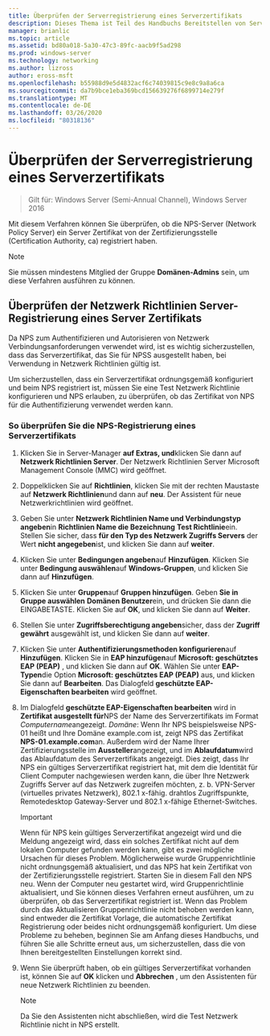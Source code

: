 ```yaml
---
title: Überprüfen der Serverregistrierung eines Serverzertifikats
description: Dieses Thema ist Teil des Handbuchs Bereitstellen von Server Zertifikaten für drahtlose und drahtlose 802.1 x-bereit Stellungen.
manager: brianlic
ms.topic: article
ms.assetid: bd80a018-5a30-47c3-89fc-aacb9f5ad298
ms.prod: windows-server
ms.technology: networking
ms.author: lizross
author: eross-msft
ms.openlocfilehash: b55988d9e5d4832acf6c74039815c9e8c9a8a6ca
ms.sourcegitcommit: da7b9bce1eba369bcd156639276f6899714e279f
ms.translationtype: MT
ms.contentlocale: de-DE
ms.lasthandoff: 03/26/2020
ms.locfileid: "80318136"
---
```

# <a name="verify-server-enrollment-of-a-server-certificate"></a>Überprüfen der Serverregistrierung eines Serverzertifikats

>Gilt für: Windows Server (Semi-Annual Channel), Windows Server 2016

Mit diesem Verfahren können Sie überprüfen, ob die NPS-Server (Network Policy Server) ein Server Zertifikat von der Zertifizierungsstelle (Certification Authority, ca) registriert haben.   
  
>[!NOTE]  
>Sie müssen mindestens Mitglied der Gruppe **Domänen-Admins** sein, um diese Verfahren ausführen zu können.  
  
## <a name="verify-network-policy-server-nps-enrollment-of-a-server-certificate"></a>Überprüfen der Netzwerk Richtlinien Server-Registrierung eines Server Zertifikats  
  
Da NPS zum Authentifizieren und Autorisieren von Netzwerk Verbindungsanforderungen verwendet wird, ist es wichtig sicherzustellen, dass das Serverzertifikat, das Sie für NPSS ausgestellt haben, bei Verwendung in Netzwerk Richtlinien gültig ist.  
  
Um sicherzustellen, dass ein Serverzertifikat ordnungsgemäß konfiguriert und beim NPS registriert ist, müssen Sie eine Test Netzwerk Richtlinie konfigurieren und NPS erlauben, zu überprüfen, ob das Zertifikat von NPS für die Authentifizierung verwendet werden kann.  
  
### <a name="to-verify-nps-enrollment-of-a-server-certificate"></a>So überprüfen Sie die NPS-Registrierung eines Serverzertifikats  
  
1.  Klicken Sie in Server-Manager **auf Extras, und**klicken Sie dann auf **Netzwerk Richtlinien Server**. Der Netzwerk Richtlinien Server Microsoft Management Console (MMC) wird geöffnet.  
  
2.  Doppelklicken Sie auf **Richtlinien**, klicken Sie mit der rechten Maustaste auf **Netzwerk Richtlinien**und dann auf **neu**. Der Assistent für neue Netzwerkrichtlinien wird geöffnet.  
  
3.  Geben Sie unter **Netzwerk Richtlinien Name und Verbindungstyp angeben**in **Richtlinien Name die Bezeichnung** **Test Richtlinie**ein. Stellen Sie sicher, dass **für den Typ des Netzwerk Zugriffs Servers** der Wert **nicht angegeben**ist, und klicken Sie dann auf **weiter**.  
  
4.  Klicken Sie unter **Bedingungen angeben**auf **Hinzufügen**. Klicken Sie unter **Bedingung auswählen**auf **Windows-Gruppen**, und klicken Sie dann auf **Hinzufügen**.  
  
5.  Klicken Sie unter **Gruppen**auf **Gruppen hinzufügen**. Geben **Sie in Gruppe auswählen** **Domänen Benutzer**ein, und drücken Sie dann die EINGABETASTE. Klicken Sie auf **OK**, und klicken Sie dann auf **Weiter**.  
  
6.  Stellen Sie unter **Zugriffsberechtigung angeben**sicher, dass der **Zugriff gewährt** ausgewählt ist, und klicken Sie dann auf **weiter**.  
  
7.  Klicken Sie unter **Authentifizierungsmethoden konfigurieren**auf **Hinzufügen**. Klicken Sie in **EAP hinzufügen**auf **Microsoft: geschütztes EAP (PEAP)** , und klicken Sie dann auf **OK**. Wählen Sie unter **EAP-Typen**die Option **Microsoft: geschütztes EAP (PEAP)** aus, und klicken Sie dann auf **Bearbeiten**. Das Dialogfeld **geschützte EAP-Eigenschaften bearbeiten** wird geöffnet.  
  
8.  Im Dialogfeld **geschützte EAP-Eigenschaften bearbeiten** wird in **Zertifikat ausgestellt für**NPS der Name des Serverzertifikats im Format *Computername*angezeigt. *Domäne*: Wenn Ihr NPS beispielsweise NPS-01 heißt und Ihre Domäne example.com ist, zeigt NPS das Zertifikat **NPS-01.example.com**an. Außerdem wird der Name Ihrer Zertifizierungsstelle im **Aussteller**angezeigt, und im **Ablaufdatum**wird das Ablaufdatum des Serverzertifikats angezeigt. Dies zeigt, dass Ihr NPS ein gültiges Serverzertifikat registriert hat, mit dem die Identität für Client Computer nachgewiesen werden kann, die über Ihre Netzwerk Zugriffs Server auf das Netzwerk zugreifen möchten, z. b. VPN-Server (virtuelles privates Netzwerk), 802.1 x-fähig. drahtlos Zugriffspunkte, Remotedesktop Gateway-Server und 802.1 x-fähige Ethernet-Switches.  
  
    > [!IMPORTANT]  
    > Wenn für NPS kein gültiges Serverzertifikat angezeigt wird und die Meldung angezeigt wird, dass ein solches Zertifikat nicht auf dem lokalen Computer gefunden werden kann, gibt es zwei mögliche Ursachen für dieses Problem. Möglicherweise wurde Gruppenrichtlinie nicht ordnungsgemäß aktualisiert, und das NPS hat kein Zertifikat von der Zertifizierungsstelle registriert. Starten Sie in diesem Fall den NPS neu. Wenn der Computer neu gestartet wird, wird Gruppenrichtlinie aktualisiert, und Sie können dieses Verfahren erneut ausführen, um zu überprüfen, ob das Serverzertifikat registriert ist. Wenn das Problem durch das Aktualisieren Gruppenrichtlinie nicht behoben werden kann, sind entweder die Zertifikat Vorlage, die automatische Zertifikat Registrierung oder beides nicht ordnungsgemäß konfiguriert. Um diese Probleme zu beheben, beginnen Sie am Anfang dieses Handbuchs, und führen Sie alle Schritte erneut aus, um sicherzustellen, dass die von Ihnen bereitgestellten Einstellungen korrekt sind.  
  
9. Wenn Sie überprüft haben, ob ein gültiges Serverzertifikat vorhanden ist, können Sie auf **OK** klicken und **Abbrechen** , um den Assistenten für neue Netzwerk Richtlinien zu beenden.  
  
    > [!NOTE]  
    > Da Sie den Assistenten nicht abschließen, wird die Test Netzwerk Richtlinie nicht in NPS erstellt.  
  


